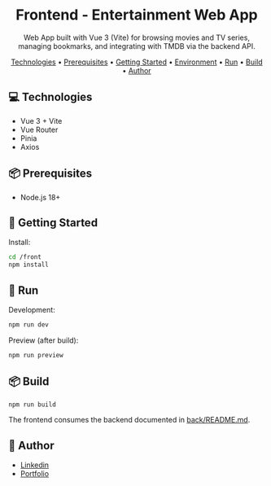 <h1 align="center" style="font-weight: bold;">Frontend - Entertainment Web App</h1>

<p align="center">
Web App built with Vue 3 (Vite) for browsing movies and TV series, managing bookmarks, and integrating with TMDB via the backend API.
</p>

<p align="center">
  <a href="#technologies">Technologies</a> •
  <a href="#prerequisites">Prerequisites</a> •
  <a href="#getting-started">Getting Started</a> •
  <a href="#environment">Environment</a> •
  <a href="#run">Run</a> •
  <a href="#build">Build</a> •
  <a href="#author">Author</a>
</p>

<h2 id="technologies">💻 Technologies</h2>

- Vue 3 + Vite
- Vue Router
- Pinia
- Axios

<h2 id="prerequisites">📦 Prerequisites</h2>

- Node.js 18+

<h2 id="getting-started">🚀 Getting Started</h2>

Install:

```sh
cd /front
npm install
```

<h2 id="run">🏃 Run</h2>

Development:

```sh
npm run dev
```

Preview (after build):

```sh
npm run preview
```

<h2 id="build">📦 Build</h2>

```sh
npm run build
```

The frontend consumes the backend documented in [back/README.md](../back/README.md).

<h2 id="author">👤 Author</h2>

- [Linkedin](https://www.linkedin.com/in/weslleyvieira-dev/)
- [Portfolio](https://portfolio-weslleyvieira-projects.vercel.app/)
